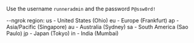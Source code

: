 
Use the username `runneradmin` and the password `P@ssw0rd!`

--ngrok region: 
            us - United States (Ohio)
            eu - Europe (Frankfurt)
            ap - Asia/Pacific (Singapore)
            au - Australia (Sydney)
            sa - South America (Sao Paulo)
            jp - Japan (Tokyo)
            in - India (Mumbai)

